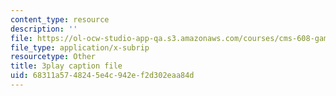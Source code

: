 ```yaml
---
content_type: resource
description: ''
file: https://ol-ocw-studio-app-qa.s3.amazonaws.com/courses/cms-608-game-design-spring-2014/68311a5748245e4c942ef2d302eaa84d_1506702.vtt
file_type: application/x-subrip
resourcetype: Other
title: 3play caption file
uid: 68311a57-4824-5e4c-942e-f2d302eaa84d
---
```

